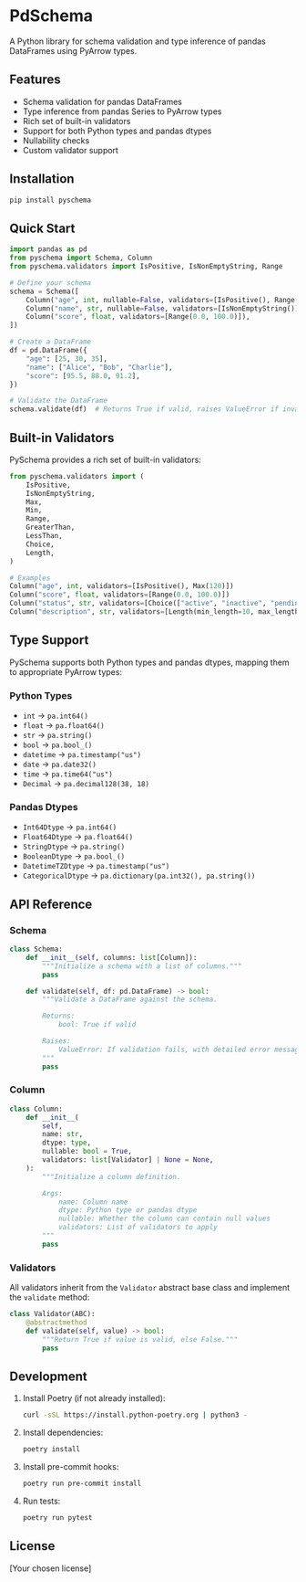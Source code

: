 # PdSchema

A Python library for schema validation and type inference of pandas DataFrames using PyArrow types.

## Features

- Schema validation for pandas DataFrames
- Type inference from pandas Series to PyArrow types
- Rich set of built-in validators
- Support for both Python types and pandas dtypes
- Nullability checks
- Custom validator support

## Installation

```bash
pip install pyschema
```

## Quick Start

```python
import pandas as pd
from pyschema import Schema, Column
from pyschema.validators import IsPositive, IsNonEmptyString, Range

# Define your schema
schema = Schema([
    Column("age", int, nullable=False, validators=[IsPositive(), Range(0, 120)]),
    Column("name", str, nullable=False, validators=[IsNonEmptyString()]),
    Column("score", float, validators=[Range(0.0, 100.0)]),
])

# Create a DataFrame
df = pd.DataFrame({
    "age": [25, 30, 35],
    "name": ["Alice", "Bob", "Charlie"],
    "score": [95.5, 88.0, 91.2],
})

# Validate the DataFrame
schema.validate(df)  # Returns True if valid, raises ValueError if invalid
```

## Built-in Validators

PySchema provides a rich set of built-in validators:

```python
from pyschema.validators import (
    IsPositive,
    IsNonEmptyString,
    Max,
    Min,
    Range,
    GreaterThan,
    LessThan,
    Choice,
    Length,
)

# Examples
Column("age", int, validators=[IsPositive(), Max(120)])
Column("score", float, validators=[Range(0.0, 100.0)])
Column("status", str, validators=[Choice(["active", "inactive", "pending"])])
Column("description", str, validators=[Length(min_length=10, max_length=500)])
```

## Type Support

PySchema supports both Python types and pandas dtypes, mapping them to appropriate PyArrow types:

### Python Types
- `int` → `pa.int64()`
- `float` → `pa.float64()`
- `str` → `pa.string()`
- `bool` → `pa.bool_()`
- `datetime` → `pa.timestamp("us")`
- `date` → `pa.date32()`
- `time` → `pa.time64("us")`
- `Decimal` → `pa.decimal128(38, 18)`

### Pandas Dtypes
- `Int64Dtype` → `pa.int64()`
- `Float64Dtype` → `pa.float64()`
- `StringDtype` → `pa.string()`
- `BooleanDtype` → `pa.bool_()`
- `DatetimeTZDtype` → `pa.timestamp("us")`
- `CategoricalDtype` → `pa.dictionary(pa.int32(), pa.string())`

## API Reference

### Schema

```python
class Schema:
    def __init__(self, columns: list[Column]):
        """Initialize a schema with a list of columns."""
        pass

    def validate(self, df: pd.DataFrame) -> bool:
        """Validate a DataFrame against the schema.

        Returns:
            bool: True if valid

        Raises:
            ValueError: If validation fails, with detailed error messages
        """
        pass
```

### Column

```python
class Column:
    def __init__(
        self,
        name: str,
        dtype: type,
        nullable: bool = True,
        validators: list[Validator] | None = None,
    ):
        """Initialize a column definition.

        Args:
            name: Column name
            dtype: Python type or pandas dtype
            nullable: Whether the column can contain null values
            validators: List of validators to apply
        """
        pass
```

### Validators

All validators inherit from the `Validator` abstract base class and implement the `validate` method:

```python
class Validator(ABC):
    @abstractmethod
    def validate(self, value) -> bool:
        """Return True if value is valid, else False."""
        pass
```

## Development

1. Install Poetry (if not already installed):
   ```bash
   curl -sSL https://install.python-poetry.org | python3 -
   ```

2. Install dependencies:
   ```bash
   poetry install
   ```

3. Install pre-commit hooks:
   ```bash
   poetry run pre-commit install
   ```

4. Run tests:
   ```bash
   poetry run pytest
   ```

## License

[Your chosen license]
